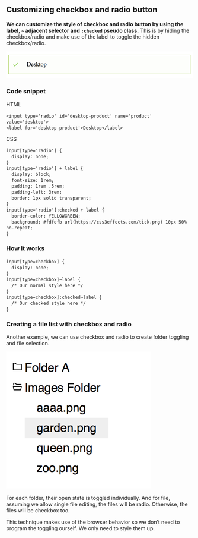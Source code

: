 ## Customizing checkbox and radio button

**We can customize the style of checkbox and radio button by using the label, `~` adjacent selector and `:checked` pseudo class.** This is by hiding the checkbox/radio and make use of the label to toggle the hidden checkbox/radio.

![](./images/checkbox-tick.png)

### Code snippet

HTML

```
<input type='radio' id='desktop-product' name='product' value='desktop'>
<label for='desktop-product'>Desktop</label>
```

CSS

```
input[type='radio'] {
  display: none;
}
input[type='radio'] + label {
  display: block;
  font-size: 1rem;
  padding: 1rem .5rem;
  padding-left: 3rem;
  border: 1px solid transparent;
}
input[type='radio']:checked + label {
  border-color: YELLOWGREEN;
  background: #fdfefb url(https://css3effects.com/tick.png) 10px 50% no-repeat;
}
```

### How it works

```
input[type=checkbox] {
  display: none;
}
input[type=checkbox]~label {
  /* Our normal style here */
}
input[type=checkbox]:checked~label {
  /* Our checked style here */
}
```

### Creating a file list with checkbox and radio

Another example, we can use checkbox and radio to create folder toggling and file selection.

![](./images/folder-tree.png)

For each folder, their open state is toggled individually. And for file, assuming we allow single file editing, the files will be radio. Otherwise, the files will be checkbox too. 

This technique makes use of the browser behavior so we don’t need to program the toggling ourself. We only need to style them up. 